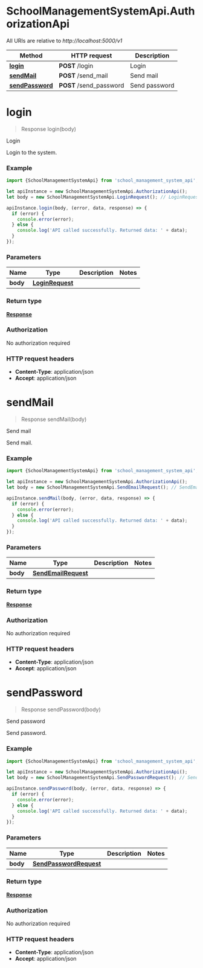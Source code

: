 # SchoolManagementSystemApi.AuthorizationApi

All URIs are relative to *http://localhost:5000/v1*

Method | HTTP request | Description
------------- | ------------- | -------------
[**login**](AuthorizationApi.md#login) | **POST** /login | Login
[**sendMail**](AuthorizationApi.md#sendMail) | **POST** /send_mail | Send mail
[**sendPassword**](AuthorizationApi.md#sendPassword) | **POST** /send_password | Send password

<a name="login"></a>
# **login**
> Response login(body)

Login

Login to the system.

### Example
```javascript
import {SchoolManagementSystemApi} from 'school_management_system_api';

let apiInstance = new SchoolManagementSystemApi.AuthorizationApi();
let body = new SchoolManagementSystemApi.LoginRequest(); // LoginRequest | 

apiInstance.login(body, (error, data, response) => {
  if (error) {
    console.error(error);
  } else {
    console.log('API called successfully. Returned data: ' + data);
  }
});
```

### Parameters

Name | Type | Description  | Notes
------------- | ------------- | ------------- | -------------
 **body** | [**LoginRequest**](LoginRequest.md)|  | 

### Return type

[**Response**](Response.md)

### Authorization

No authorization required

### HTTP request headers

 - **Content-Type**: application/json
 - **Accept**: application/json

<a name="sendMail"></a>
# **sendMail**
> Response sendMail(body)

Send mail

Send mail.

### Example
```javascript
import {SchoolManagementSystemApi} from 'school_management_system_api';

let apiInstance = new SchoolManagementSystemApi.AuthorizationApi();
let body = new SchoolManagementSystemApi.SendEmailRequest(); // SendEmailRequest | 

apiInstance.sendMail(body, (error, data, response) => {
  if (error) {
    console.error(error);
  } else {
    console.log('API called successfully. Returned data: ' + data);
  }
});
```

### Parameters

Name | Type | Description  | Notes
------------- | ------------- | ------------- | -------------
 **body** | [**SendEmailRequest**](SendEmailRequest.md)|  | 

### Return type

[**Response**](Response.md)

### Authorization

No authorization required

### HTTP request headers

 - **Content-Type**: application/json
 - **Accept**: application/json

<a name="sendPassword"></a>
# **sendPassword**
> Response sendPassword(body)

Send password

Send password.

### Example
```javascript
import {SchoolManagementSystemApi} from 'school_management_system_api';

let apiInstance = new SchoolManagementSystemApi.AuthorizationApi();
let body = new SchoolManagementSystemApi.SendPasswordRequest(); // SendPasswordRequest | 

apiInstance.sendPassword(body, (error, data, response) => {
  if (error) {
    console.error(error);
  } else {
    console.log('API called successfully. Returned data: ' + data);
  }
});
```

### Parameters

Name | Type | Description  | Notes
------------- | ------------- | ------------- | -------------
 **body** | [**SendPasswordRequest**](SendPasswordRequest.md)|  | 

### Return type

[**Response**](Response.md)

### Authorization

No authorization required

### HTTP request headers

 - **Content-Type**: application/json
 - **Accept**: application/json

